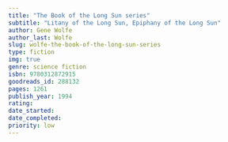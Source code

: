 ```yaml
---
title: "The Book of the Long Sun series"
subtitle: "Litany of the Long Sun, Epiphany of the Long Sun"
author: Gene Wolfe
author_last: Wolfe
slug: wolfe-the-book-of-the-long-sun-series
type: fiction
img: true
genre: science fiction
isbn: 9780312872915
goodreads_id: 288132
pages: 1261
publish_year: 1994
rating: 
date_started:
date_completed:
priority: low
---
```

